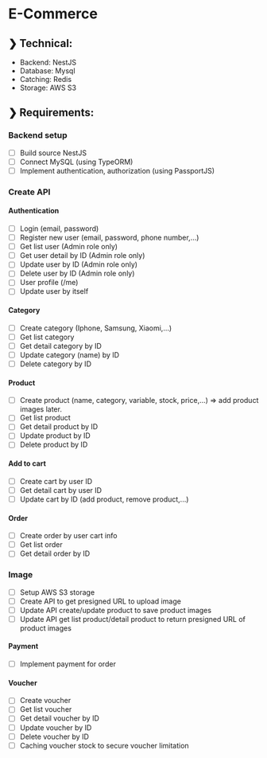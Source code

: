 # E-Commerce
## ❯ Technical:
- Backend: NestJS
- Database: Mysql
- Catching: Redis
- Storage: AWS S3

## ❯ Requirements:
### Backend setup
- [ ] Build source NestJS
- [ ] Connect MySQL (using TypeORM)
- [ ] Implement authentication, authorization (using PassportJS)

### Create API
#### Authentication
- [ ] Login (email, password)
- [ ] Register new user (email, password, phone number,...)
- [ ] Get list user (Admin role only)
- [ ] Get user detail by ID (Admin role only)
- [ ] Update user by ID (Admin role only)
- [ ] Delete user by ID (Admin role only)
- [ ] User profile (/me)
- [ ] Update user by itself
#### Category
- [ ] Create category (Iphone, Samsung, Xiaomi,...)
- [ ] Get list category
- [ ] Get detail category by ID
- [ ] Update category (name) by ID
- [ ] Delete category by ID
#### Product
- [ ] Create product (name, category, variable, stock, price,...) => add product images later.
- [ ] Get list product
- [ ] Get detail product by ID
- [ ] Update product by ID
- [ ] Delete product by ID
#### Add to cart
- [ ] Create cart by user ID
- [ ] Get detail cart by user ID
- [ ] Update cart by ID (add product, remove product,...)
#### Order
- [ ] Create order by user cart info
- [ ] Get list order
- [ ] Get detail order by ID
### Image
- [ ] Setup AWS S3 storage
- [ ] Create API to get presigned URL to upload image
- [ ] Update API create/update product to save product images
- [ ] Update API get list product/detail product to return presigned URL of product images
#### Payment
- [ ] Implement payment for order
#### Voucher
- [ ] Create voucher
- [ ] Get list voucher
- [ ] Get detail voucher by ID
- [ ] Update voucher by ID
- [ ] Delete voucher by ID
- [ ] Caching voucher stock to secure voucher limitation
